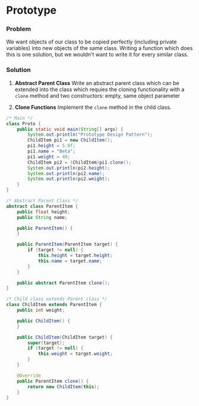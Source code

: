 # Prototype

### Problem

We want objects of our class to be copied perfectly (including private variables) into new objects of the same class.
Writing a function which does this is one solution, but we wouldn't want to write it for every similar class.

### Solution

1. **Abstract Parent Class** Write an abstract parent class which can be extended into the class which requies the cloning functionality with a `clone` method and two constructors: empty, same object parameter

2. **Clone Functions** Implement the `clone` method in the child class.


```java
/* Main */
class Proto {
	public static void main(String[] args) {
		System.out.println("Prototype Design Pattern");
		ChildItem pi1 = new ChildItem();
		pi1.height = 5.9f;
		pi1.name = "Beta";
		pi1.weight = 40;
		ChildItem pi2 = (ChildItem)pi1.clone();
		System.out.println(pi2.height);
		System.out.println(pi2.name);
		System.out.println(pi2.weight);
	}
}

/* Abstract Parent Class */
abstract class ParentItem {
	public float height;
	public String name;

	public ParentItem() {
	}

	public ParentItem(ParentItem target) {
		if (target != null) {
			this.height = target.height;
			this.name = target.name;
		}
	}

	public abstract ParentItem clone();
}

/* Child class extends Parent class */
class ChildItem extends ParentItem {
	public int weight;

	public ChildItem() {
	}

	public ChildItem(ChildItem target) {
		super(target);
		if (target != null) {
			this.weight = target.weight;
		}
	}

	@Override
	public ParentItem clone() {
		return new ChildItem(this);
	}
}
```
